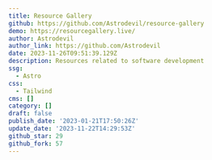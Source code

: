 ```yaml
---
title: Resource Gallery
github: https://github.com/Astrodevil/resource-gallery
demo: https://resourcegallery.live/
author: Astrodevil
author_link: https://github.com/Astrodevil
date: 2023-11-26T09:51:39.129Z
description: Resources related to software development
ssg:
  - Astro
css:
  - Tailwind
cms: []
category: []
draft: false
publish_date: '2023-01-21T17:50:26Z'
update_date: '2023-11-22T14:29:53Z'
github_star: 29
github_fork: 57
---
```


